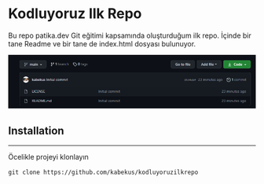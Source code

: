 # Kodluyoruz Ilk Repo
Bu repo patika.dev Git eğitimi kapsamında oluşturduğum ilk repo. İçinde bir tane Readme ve bir tane de index.html dosyası bulunuyor.

![](https://github.com/kabekus/kodluyoruzilkrepo/blob/main/image/gitRepo.PNG)
## Installation
---
Öcelikle projeyi klonlayın
```
git clone https://github.com/kabekus/kodluyoruzilkrepo
```
